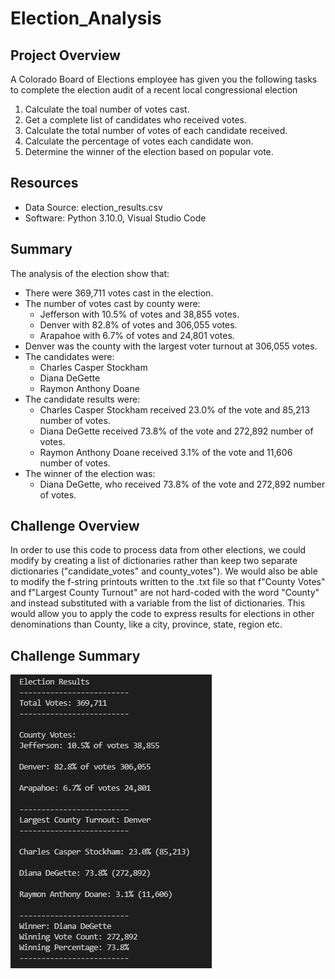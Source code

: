 # Election_Analysis

## Project Overview
A Colorado Board of Elections employee has given you the following tasks to complete the election audit of a recent local congressional election

1. Calculate the toal number of votes cast.
2. Get a complete list of candidates who received votes.
3. Calculate the total number of votes of each candidate received.
4. Calculate the percentage of votes each candidate won.
5. Determine the winner of the election based on popular vote.

## Resources
- Data Source: election_results.csv
- Software: Python 3.10.0, Visual Studio  Code

## Summary
The analysis of the election show that:
- There were 369,711 votes cast in the election.
- The number of votes cast by county were:
  - Jefferson with 10.5% of votes and 38,855 votes.
  - Denver with 82.8% of votes and 306,055 votes.
  - Arapahoe with 6.7% of votes and 24,801 votes.
- Denver was the county with the largest voter turnout at 306,055 votes.
- The candidates were:
  - Charles Casper Stockham
  - Diana DeGette
  - Raymon Anthony Doane
- The candidate results were:
  - Charles Casper Stockham received 23.0% of the vote and 85,213 number of votes.
  - Diana DeGette received 73.8% of the vote and 272,892 number of votes.
  - Raymon Anthony Doane received 3.1% of the vote and 11,606 number of votes.
- The winner of the election was:
  - Diana DeGette, who received 73.8% of the vote and 272,892 number of votes.

## Challenge Overview
In order to use this code to process data from other elections, we could modify by creating a list of dictionaries rather than keep two separate dictionaries ("candidate_votes" and county_votes"). We would also be able to modify the f-string printouts written to the .txt file so that f"County Votes" and f"Largest County Turnout" are not hard-coded with the word "County" and instead substituted with a variable from the list of dictionaries. This would allow you to apply the code to express results for elections in other denominations than County, like a city, province, state, region etc.

## Challenge Summary
![Results_Summary](https://github.com/rptseng/Election_Analysis/blob/main/Resources/Results_Summary.PNG)
